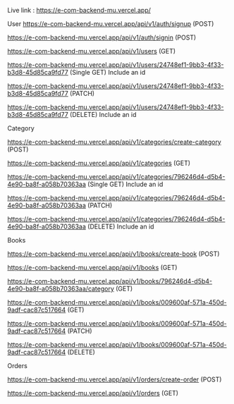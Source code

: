 Live link :
https://e-com-backend-mu.vercel.app/ </br>

User
https://e-com-backend-mu.vercel.app/api/v1/auth/signup (POST) </br>

https://e-com-backend-mu.vercel.app/api/v1/auth/signin (POST) </br>

https://e-com-backend-mu.vercel.app/api/v1/users (GET) </br>

https://e-com-backend-mu.vercel.app/api/v1/users/24748ef1-9bb3-4f33-b3d8-45d85ca9fd77 (Single GET) Include an id  </br>

https://e-com-backend-mu.vercel.app/api/v1/users/24748ef1-9bb3-4f33-b3d8-45d85ca9fd77 (PATCH) </br>

https://e-com-backend-mu.vercel.app/api/v1/users/24748ef1-9bb3-4f33-b3d8-45d85ca9fd77 (DELETE) Include an id  </br>


Category

https://e-com-backend-mu.vercel.app/api/v1/categories/create-category (POST) </br>

https://e-com-backend-mu.vercel.app/api/v1/categories (GET) </br>

https://e-com-backend-mu.vercel.app/api/v1/categories/796246d4-d5b4-4e90-ba8f-a058b70363aa (Single GET) Include an id  </br>

https://e-com-backend-mu.vercel.app/api/v1/categories/796246d4-d5b4-4e90-ba8f-a058b70363aa (PATCH) </br>

https://e-com-backend-mu.vercel.app/api/v1/categories/796246d4-d5b4-4e90-ba8f-a058b70363aa (DELETE) Include an id  </br>

Books

https://e-com-backend-mu.vercel.app/api/v1/books/create-book (POST) </br>

https://e-com-backend-mu.vercel.app/api/v1/books (GET) </br>

https://e-com-backend-mu.vercel.app/api/v1/books/796246d4-d5b4-4e90-ba8f-a058b70363aa/category (GET) </br>

https://e-com-backend-mu.vercel.app/api/v1/books/009600af-571a-450d-9adf-cac87c517664 (GET) </br>

https://e-com-backend-mu.vercel.app/api/v1/books/009600af-571a-450d-9adf-cac87c517664 (PATCH) </br>

https://e-com-backend-mu.vercel.app/api/v1/books/009600af-571a-450d-9adf-cac87c517664 (DELETE) </br>

Orders

https://e-com-backend-mu.vercel.app/api/v1/orders/create-order (POST) </br>

https://e-com-backend-mu.vercel.app/api/v1/orders (GET) </br>

